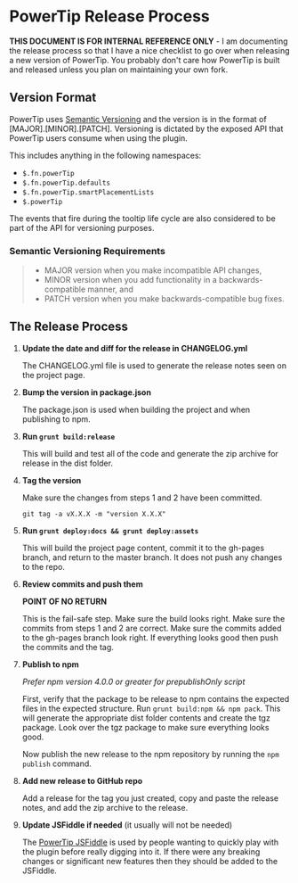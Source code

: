 # PowerTip Release Process

**THIS DOCUMENT IS FOR INTERNAL REFERENCE ONLY** - I am documenting the release process so that I have a nice checklist to go over when releasing a new version of PowerTip. You probably don't care how PowerTip is built and released unless you plan on maintaining your own fork.

## Version Format

PowerTip uses [Semantic Versioning](http://semver.org/) and the version is in the format of [MAJOR].[MINOR].[PATCH]. Versioning is dictated by the exposed API that PowerTip users consume when using the plugin.

This includes anything in the following namespaces:

* `$.fn.powerTip`
* `$.fn.powerTip.defaults`
* `$.fn.powerTip.smartPlacementLists`
* `$.powerTip`

The events that fire during the tooltip life cycle are also considered to be part of the API for versioning purposes.

### Semantic Versioning Requirements

> * MAJOR version when you make incompatible API changes,
> * MINOR version when you add functionality in a backwards-compatible manner, and
> * PATCH version when you make backwards-compatible bug fixes.

## The Release Process

1. **Update the date and diff for the release in CHANGELOG.yml**

	The CHANGELOG.yml file is used to generate the release notes seen on the project page.

2. **Bump the version in package.json**

	The package.json is used when building the project and when publishing to npm.

3. **Run `grunt build:release`**

	This will build and test all of the code and generate the zip archive for release in the dist folder.

4. **Tag the version**

	Make sure the changes from steps 1 and 2 have been committed.

	`git tag -a vX.X.X -m "version X.X.X"`

5. **Run `grunt deploy:docs && grunt deploy:assets`**

	This will build the project page content, commit it to the gh-pages branch, and return to the master branch. It does not push any changes to the repo.

6. **Review commits and push them**

	**POINT OF NO RETURN**

	This is the fail-safe step. Make sure the build looks right. Make sure the commits from steps 1 and 2 are correct. Make sure the commits added to the gh-pages branch look right. If everything looks good then push the commits and the tag.

7. **Publish to npm**

	*Prefer npm version 4.0.0 or greater for prepublishOnly script*

	First, verify that the package to be release to npm contains the expected files in the expected structure. Run `grunt build:npm && npm pack`. This will generate the appropriate dist folder contents and create the tgz package. Look over the tgz package to make sure everything looks good.

	Now publish the new release to the npm repository by running the `npm publish` command.

7. **Add new release to GitHub repo**

	Add a release for the tag you just created, copy and paste the release notes, and add the zip archive to the release.

8. **Update JSFiddle if needed** (it usually will not be needed)

	The [PowerTip JSFiddle](https://jsfiddle.net/stevenbenner/2baqv/) is used by people wanting to quickly play with the plugin before really digging into it. If there were any breaking changes or significant new features then they should be added to the JSFiddle.
